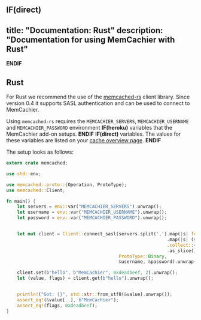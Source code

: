 **IF(direct)**
---
title: "Documentation: Rust"
description: "Documentation for using MemCachier with Rust"
---
**ENDIF**

## Rust

For Rust we recommend the use of the
[memcached-rs](https://github.com/zonyitoo/memcached-rs) client library. Since
version 0.4 it supports SASL authentication and can be used to connect to
MemCachier.

Using `memcached-rs` requires the `MEMCACHIER_SERVERS`, `MEMCACHIER_USERNAME` and
`MEMCACHIER_PASSWORD` environment
**IF(heroku)**
variables that the MemCachier add-on setups.
**ENDIF**
**IF(direct)**
variables. The values for these variables are listed on your
[cache overview page](https://www.memcachier.com/caches).
**ENDIF**

The setup looks as follows:

```rust
extern crate memcached;

use std::env;

use memcached::proto::{Operation, ProtoType};
use memcached::Client;

fn main() {
    let servers = env::var("MEMCACHIER_SERVERS").unwrap();
    let username = env::var("MEMCACHIER_USERNAME").unwrap();
    let password = env::var("MEMCACHIER_PASSWORD").unwrap();


    let mut client = Client::connect_sasl(servers.split(',').map(|s| format!("{}{}", "tcp://", s))
                                                            .map(|s| (s, 1))
                                                            .collect::<Vec<(String, usize)>>()
                                                            .as_slice(),
                                          ProtoType::Binary,
                                          &username, &password).unwrap();

    client.set(b"hello", b"MemCachier", 0xdeadbeef, 2).unwrap();
    let (value, flags) = client.get(b"hello").unwrap();


    println!("Got: {}", std::str::from_utf8(&value).unwrap());
    assert_eq!(&value[..], b"MemCachier");
    assert_eq!(flags, 0xdeadbeef);
}
```
